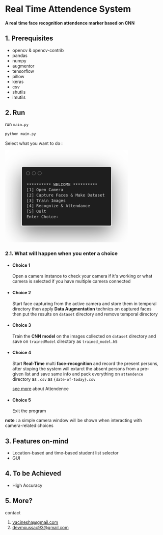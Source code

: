 # Real Time Attendence System

#### A real time face recognition attendence marker based on CNN

## 1. Prerequisites

- opencv & opencv-contrib
- pandas
- numpy
- augmentor
- tensorflow
- pillow
- keras
- csv
- shutils
- imutils

## 2. Run

run `main.py`

```sh
python main.py
```

Select what you want to do :

<img src="img/choice.png" alt="Main Menu" style="height: 300px; width:400px;"/>

### 2.1. What will happen when you enter a choice

- #### Choice 1

  Open a camera instance to check your camera if it's working or what camera is selected if you have multiple camera connected

- #### Choice 2

  Start face capturing from the active camera and store them in temporal directory then apply **Data Augmentation** technics on captured faces then put the results on `dataset` directory and remove temporal directory

- #### Choice 3

  Train the **CNN model** on the images collected on `dataset` directory and save on `trainedModel` directory as `trained_model.h5`

- #### Choice 4

  Start **Real-Time** multi **face-recognition** and record the present persons, after stoping the system will extarct the absent persons from a pre-given list and save same info and pack everything on `attendence` directory as `.csv` as `{date-of-today}.csv`

  [see more](./attendence/important.md) about Attendence

- #### Choice 5
  Exit the program

**note** : a simple camera window will be shown when interacting with camera-related choices

## 3. Features on-mind

- Location-based and time-based student list selector
- GUI

## 4. To be Achieved

- High Accuracy

## 5. More?

contact

1. yacinesha@gmail.com
2. devmoussac93@gmail.com
